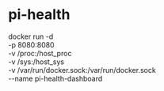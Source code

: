 # pi-health

docker run -d \
  -p 8080:8080 \
  -v /proc:/host_proc \
  -v /sys:/host_sys \
  -v /var/run/docker.sock:/var/run/docker.sock \
  --name pi-health-dashboard \
  <your-docker-image>

